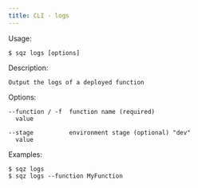 ```yaml
---
title: CLI - logs
---
```

 
 Usage: 

    $ sqz logs [options]

 Description:

    Output the logs of a deployed function

 Options:

    --function / -f  function name (required)
      value
 
    --stage          environment stage (optional) "dev"
      value
 

 Examples:

    $ sqz logs 
    $ sqz logs --function MyFunction
